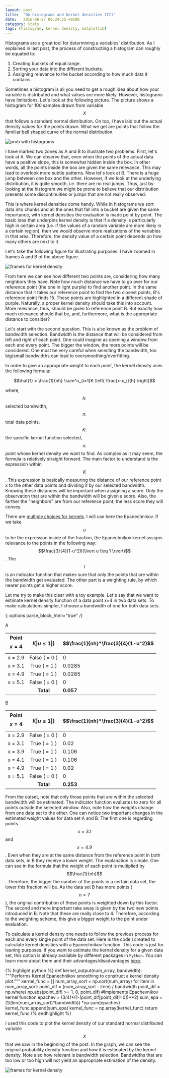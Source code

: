 ```yaml
---
layout: post
title:  "On histograms and kernel densities (II)"
date:   2016-06-27 00:24:55 +0100
category: Stats
tags: [histogram, kernel density, matplotlib]
---
```



Histograms are a great tool for determining a variables' distribution. As I explained in last post, the process of constructing a histogram can roughly be equated to: 

1. Creating buckets of equal range.
2. Sorting your data into the different buckets.
3. Assigning relevance to the bucket according to how much data it contains. 

Sometimes a histogram is all you need to get a rough idea about how your variable is distributed and what values are more likely. However, histograms have limitations. Let's look at the following picture. The picture shows a histogram for 100 samples drawn from variable $$X$$ that follows a standard normal distribution. On top, I have laid out the actual density values for the points drawn. What we get are points that follow the familiar bell shaped curve of the normal distribution. 

<img src="/img/histogram-prob.png" alt="prob with histograms" class="image-post"> 

I have marked two zones as A and B to illustrate two problems. First, let's look at A. We can observe that, even when the points of the actual data have a positive slope, this is somewhat hidden inside the box. In other words, all the points inside the box are given the same relevance. This may lead to overlook more subtle patterns. Now let's look at B. There is a huge jump between one box and the other. However, if we look at the underlying distribution, it is quite smooth, i.e. there are no real jumps. Thus, just by looking at the histogram we might be prone to believe that our distribution presents some discontinuities or jumps that are not really observed. 

This is where kernel densities come handy. While in histograms we sort data into chunks and all  the ones that fall into a bucket are given the same importance, with kernel densities the evaluation is made point by point. The basic idea that underpins kernel density is that if a density is particularly high in certain area (i.e. if the values of a random variable are more likely in a certain region), then we would observe more realizations of the variables in that area. Therefore, the density value of a certain point depends on how many others are next to it. 

Let's take the following figure for illustrating purposes. I have zoomed in frames A and B of the above figure. 

<img src="/img/frame-A-B-hist.png" alt="frames for kernel density" class="image-post big-plot"> 

From here we can see how different two points are, considering how many neighbors they have. Note how much distance we have to go over for our reference point (the one in light purple) to find another point. In the same distance that it takes our reference point to find the two closest points, B's reference point finds 15. These points are highlighted in a different shade of purple. Naturally, a proper kernel density should take this into account. More relevance, thus, should be given to reference point B. But exactly how much relevance should that be, and, furthermore, what is the appropriate distance to consider?

Let's start with the second question. This is also known as the problem of bandwidth selection. Bandwidth is the distance that will be considered from left and right of each point. One could imagine as opening a window from each and every point. The bigger the window, the more points will be considered. One must be very careful when selecting the bandwidth, too big/small bandwidths can lead to oversmoothing/overfitting. 

In order to give an appropriate weight to each point, the kernel density uses the following formula: 

$$\hat{f} = \frac{1}{nh} \sum^n_{i=1}K  \left( \frac{x-x_i}{h} \right)$$

where, $$h:$$ selected bandwidth, $$n:$$ total data points, $$K:$$ the specific kernel function selected, $$x:$$ point whose kernel density we want to find. As complex as it may seem, the formula is relatively straight forward. The main factor to understand is the expression within $$K$$. This expression is basically measuring the distance of our reference point x to the other data points and dividing it by our selected bandwidth. Knowing these distances will be important when assigning a score. Only the observation that are within the bandwidth will be given a score. Also, the farther the "neighbors" are from our reference point, the less score they will convey. 

There are [multiple choices for kernels](https://en.wikipedia.org/wiki/Kernel_(statistics)#Kernel_functions_in_common_use). I will use here the Epanechnikov. If we take $$u$$ to be the expression inside of the fraction, the Epanechnikov kernel assigns relevance to the points in the following way: $$\frac{3}{4}(1-u^2)I(\lvert u \leq 1 \rvert)$$. The $$I$$ is an indicator function that makes sure that only the points that are within the bandwidth get evaluated. The other part is a weighting rule, by which nearer points get a higher score. 

Let me try to make this clear with a toy example. Let's say that we want to estimate kernel density function of a data point x=4 in two data sets. To make calculations simpler, I choose a bandwidth of one for both data sets. 

{::options parse_block_html="true" /}

<div class="tables-back">

<div class="next-two-tables">

<span class="table-ref-orig"> A </span>

| Point $$x=4$$ | $$I(\lvert u \leq 1 \rvert)$$ | $$\frac{1}{nh}*\frac{3}{4}(1-u^2)$$ | 		   
| ------------- | :----------------------------:| ----------------------| 
| x = 2.9 		| False ( = 0 )					| 			0			 | 		 
| x = 3.1 		| True ( = 1 )					| 		0.0285			 | 			 
| x = 4.9 		| True ( = 1 )					| 		0.0285			 | 	 
| x = 5.1 		| False ( = 0 )					| 			0			 | 			  
| 				| 			**Total**			| 		**0.057**        | 		

<span class="table-ref-orig"> B </span>

| Point $$x=4$$ | $$I(\lvert u \leq 1 \rvert)$$ | $$\frac{1}{nh}*\frac{3}{4}(1-u^2)$$ | 	   
| ------------- | :----------------------------:| ----------------------| 
| x = 2.9 		| False ( = 0 )					| 			0			 | 		  	
| x = 3.1 		| True ( = 1 )					| 	    0.02     		 | 		  	
| x = 3.9 		| True ( = 1 )					| 		0.106	     	 | 		  		
| x = 4.1 		| True ( = 1 )					| 		0.106			 | 		  	
| x = 4.9 		| True ( = 1 )					| 		0.02 			 | 		  	
| x = 5.1 		| False ( = 0 )					| 			0			 | 		  		  
| 				| 			**Total**			| 	     **0.253**       | 	

</div>

</div>

From the outset, note that only those points that are within the selected bandwidth will be estimated. The indicator function evaluates to zero for all points outside the selected window. Also, note how the weights change from one data set to the other. One can notice two important changes in the estimated weight values for data set A and B. The first one is regarding points $$x=3.1$$ and $$x=4.9$$. Even when they are at the same distance from the reference point in both data sets, in B they receive a lower weight. The explanation is simple. One can see in the formula that the weight of each point is multiplied by $$\frac{1}{nh}$$. Therefore, the bigger the number of the points in a certain data set, the lower this fraction will be. As the data set B has more points ($$n=7$$), the original contribution of these points is weighted down by this factor. The second and more important take away is given by the two new points introduced in B. Note that these are really close to 4. Therefore, according to the weighting scheme, this give a bigger weight to the point under evaluation. 

To calculate a kernel density one needs to follow the previous process for each and every single point of the data set. Here is the code I created to calculate kernel densities with a Epanechnikov function. This code is just for leaning purposes. If you want to estimate the kernel density for a given data set, this option is already available by different packages in `Python`. You can learn more about them and their advantages/disadvantages [here](http://jakevdp.github.io/blog/2013/12/01/kernel-density-estimation/).

{% highlight python %}
def kernel_output(num_array, bandwidth):
    """Performs Kernel Epanechnikov smoothing 
    to construct a kernel density plot."""
    kernel_func = []
    num_array_sort = np.sort(num_array)
    for item in num_array_sort:
        point_dif = (num_array_sort - item) / bandwidth 
        point_dif = np.where(
        np.abs(point_dif) >= 1, 0, point_dif)
        #Implements Epachevnikov kernel function
        epachev = (3/4)*(1-(point_dif[point_dif!=0])**2)
        sum_epa = (1/(len(num_array_sort)*bandwidth))
        			*np.sum(epachev)
        kernel_func.append(sum_epa)
    kernel_func = np.array(kernel_func)
    return kernel_func
{% endhighlight %}

I used this code to plot the kernel density of our standard normal distributed variable $$X$$ that we saw in the beginning of the post. In the graph, we can see the original probability density function and how it is estimated by the kernel density. Note also how relevant is bandwidth selection. Bandwidths that are too low or too high will not yield an appropriate estimation of the density.


<img src="/img/k_density.png" alt="frames for kernel density" class="image-post big-plot"> 



